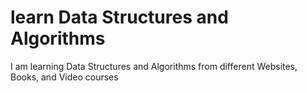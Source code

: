 # learn Data Structures and Algorithms

I am learning Data Structures and Algorithms from different Websites, Books, and Video courses
